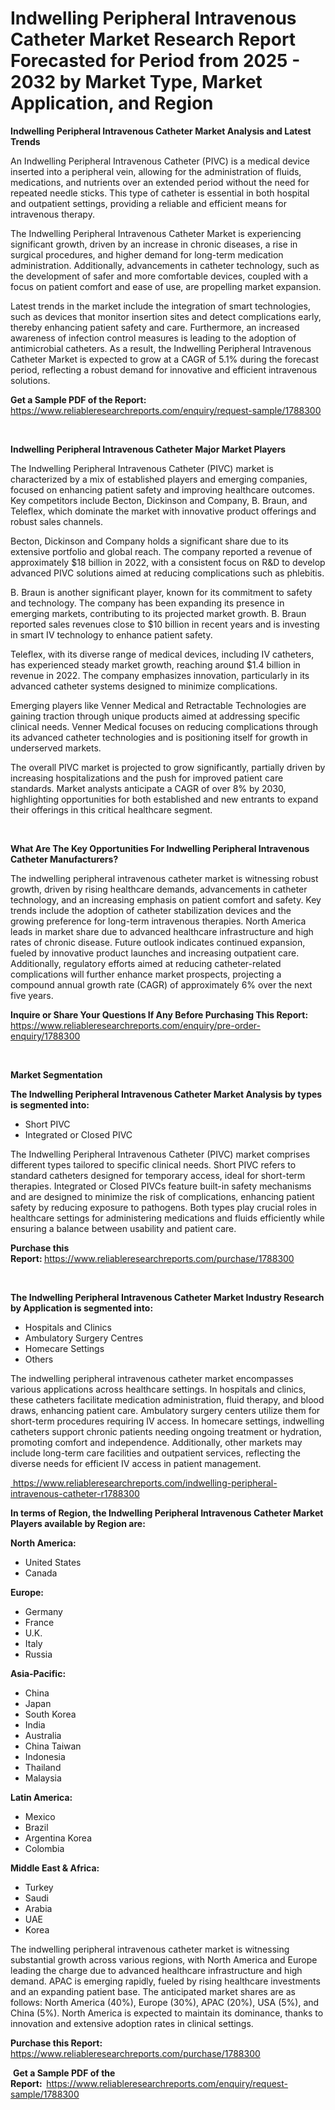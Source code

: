 <p><h1>Indwelling Peripheral Intravenous Catheter Market Research Report Forecasted for Period from 2025 -  2032 by Market Type, Market Application, and Region</h1></p><p><strong>Indwelling Peripheral Intravenous Catheter Market Analysis and Latest Trends</strong></p>
<p><p>An Indwelling Peripheral Intravenous Catheter (PIVC) is a medical device inserted into a peripheral vein, allowing for the administration of fluids, medications, and nutrients over an extended period without the need for repeated needle sticks. This type of catheter is essential in both hospital and outpatient settings, providing a reliable and efficient means for intravenous therapy.</p><p>The Indwelling Peripheral Intravenous Catheter Market is experiencing significant growth, driven by an increase in chronic diseases, a rise in surgical procedures, and higher demand for long-term medication administration. Additionally, advancements in catheter technology, such as the development of safer and more comfortable devices, coupled with a focus on patient comfort and ease of use, are propelling market expansion.</p><p>Latest trends in the market include the integration of smart technologies, such as devices that monitor insertion sites and detect complications early, thereby enhancing patient safety and care. Furthermore, an increased awareness of infection control measures is leading to the adoption of antimicrobial catheters. As a result, the Indwelling Peripheral Intravenous Catheter Market is expected to grow at a CAGR of 5.1% during the forecast period, reflecting a robust demand for innovative and efficient intravenous solutions.</p></p>
<p><strong>Get a Sample PDF of the Report:&nbsp;</strong> <a href="https://www.reliableresearchreports.com/enquiry/request-sample/1788300?utm_campaign=2788&utm_medium=2&utm_source=Github&utm_content=ia&utm_term=14042025&utm_id=indwelling-peripheral-intravenous-catheter">https://www.reliableresearchreports.com/enquiry/request-sample/1788300</a></p>
<p>&nbsp;</p>
<p><strong>Indwelling Peripheral Intravenous Catheter Major Market Players</strong></p>
<p><p>The Indwelling Peripheral Intravenous Catheter (PIVC) market is characterized by a mix of established players and emerging companies, focused on enhancing patient safety and improving healthcare outcomes. Key competitors include Becton, Dickinson and Company, B. Braun, and Teleflex, which dominate the market with innovative product offerings and robust sales channels.</p><p>Becton, Dickinson and Company holds a significant share due to its extensive portfolio and global reach. The company reported a revenue of approximately $18 billion in 2022, with a consistent focus on R&D to develop advanced PIVC solutions aimed at reducing complications such as phlebitis.</p><p>B. Braun is another significant player, known for its commitment to safety and technology. The company has been expanding its presence in emerging markets, contributing to its projected market growth. B. Braun reported sales revenues close to $10 billion in recent years and is investing in smart IV technology to enhance patient safety.</p><p>Teleflex, with its diverse range of medical devices, including IV catheters, has experienced steady market growth, reaching around $1.4 billion in revenue in 2022. The company emphasizes innovation, particularly in its advanced catheter systems designed to minimize complications.</p><p>Emerging players like Venner Medical and Retractable Technologies are gaining traction through unique products aimed at addressing specific clinical needs. Venner Medical focuses on reducing complications through its advanced catheter technologies and is positioning itself for growth in underserved markets.</p><p>The overall PIVC market is projected to grow significantly, partially driven by increasing hospitalizations and the push for improved patient care standards. Market analysts anticipate a CAGR of over 8% by 2030, highlighting opportunities for both established and new entrants to expand their offerings in this critical healthcare segment.</p></p>
<p>&nbsp;</p>
<p><strong>What Are The Key Opportunities For Indwelling Peripheral Intravenous Catheter Manufacturers?</strong></p>
<p><p>The indwelling peripheral intravenous catheter market is witnessing robust growth, driven by rising healthcare demands, advancements in catheter technology, and an increasing emphasis on patient comfort and safety. Key trends include the adoption of catheter stabilization devices and the growing preference for long-term intravenous therapies. North America leads in market share due to advanced healthcare infrastructure and high rates of chronic disease. Future outlook indicates continued expansion, fueled by innovative product launches and increasing outpatient care. Additionally, regulatory efforts aimed at reducing catheter-related complications will further enhance market prospects, projecting a compound annual growth rate (CAGR) of approximately 6% over the next five years.</p></p>
<p><strong>Inquire or Share Your Questions If Any Before Purchasing This Report:</strong> <a href="https://www.reliableresearchreports.com/enquiry/pre-order-enquiry/1788300?utm_campaign=2788&utm_medium=2&utm_source=Github&utm_content=ia&utm_term=14042025&utm_id=indwelling-peripheral-intravenous-catheter">https://www.reliableresearchreports.com/enquiry/pre-order-enquiry/1788300</a></p>
<p>&nbsp;</p>
<p><strong>Market Segmentation</strong></p>
<p><strong>The Indwelling Peripheral Intravenous Catheter Market Analysis by types is segmented into:</strong></p>
<p><ul><li>Short PIVC</li><li>Integrated or Closed PIVC</li></ul></p>
<p><p>The Indwelling Peripheral Intravenous Catheter (PIVC) market comprises different types tailored to specific clinical needs. Short PIVC refers to standard catheters designed for temporary access, ideal for short-term therapies. Integrated or Closed PIVCs feature built-in safety mechanisms and are designed to minimize the risk of complications, enhancing patient safety by reducing exposure to pathogens. Both types play crucial roles in healthcare settings for administering medications and fluids efficiently while ensuring a balance between usability and patient care.</p></p>
<p><strong>Purchase this Report:&nbsp;</strong><a href="https://www.reliableresearchreports.com/purchase/1788300?utm_campaign=2788&utm_medium=2&utm_source=Github&utm_content=ia&utm_term=14042025&utm_id=indwelling-peripheral-intravenous-catheter">https://www.reliableresearchreports.com/purchase/1788300</a></p>
<p>&nbsp;</p>
<p><strong>The Indwelling Peripheral Intravenous Catheter Market Industry Research by Application is segmented into:</strong></p>
<p><ul><li>Hospitals and Clinics</li><li>Ambulatory Surgery Centres</li><li>Homecare Settings</li><li>Others</li></ul></p>
<p><p>The indwelling peripheral intravenous catheter market encompasses various applications across healthcare settings. In hospitals and clinics, these catheters facilitate medication administration, fluid therapy, and blood draws, enhancing patient care. Ambulatory surgery centers utilize them for short-term procedures requiring IV access. In homecare settings, indwelling catheters support chronic patients needing ongoing treatment or hydration, promoting comfort and independence. Additionally, other markets may include long-term care facilities and outpatient services, reflecting the diverse needs for efficient IV access in patient management.</p></p>
<p><a href="https://www.reliableresearchreports.com/indwelling-peripheral-intravenous-catheter-r1788300?utm_campaign=2788&utm_medium=2&utm_source=Github&utm_content=ia&utm_term=14042025&utm_id=indwelling-peripheral-intravenous-catheter">&nbsp;https://www.reliableresearchreports.com/indwelling-peripheral-intravenous-catheter-r1788300</a></p>
<p><strong>In terms of Region, the Indwelling Peripheral Intravenous Catheter Market Players available by Region are:</strong></p>
<p>
    <p> <strong> North America: </strong>
        <ul>
            <li>United States</li>
            <li>Canada</li>
        </ul>
        </p> 
    <p> <strong> Europe: </strong>
        <ul>
            <li>Germany</li>
            <li>France</li>
            <li>U.K.</li>
            <li>Italy</li>
            <li>Russia</li>
        </ul>
        </p> 
    <p> <strong> Asia-Pacific: </strong>
        <ul>
            <li>China</li>
            <li>Japan</li>
            <li>South Korea</li>
            <li>India</li>
            <li>Australia</li>
            <li>China Taiwan</li>
            <li>Indonesia</li>
            <li>Thailand</li>
            <li>Malaysia</li>
        </ul>
        </p> 
    <p> <strong> Latin America: </strong>
        <ul>
            <li>Mexico</li>
            <li>Brazil</li>
            <li>Argentina Korea</li>
            <li>Colombia</li>
        </ul>
        </p> 
    <p> <strong> Middle East & Africa: </strong>
        <ul>
            <li>Turkey</li>
            <li>Saudi</li>
            <li>Arabia</li>
            <li>UAE</li>
            <li>Korea</li>
        </ul>
    </p>
    </p>
<p><p>The indwelling peripheral intravenous catheter market is witnessing substantial growth across various regions, with North America and Europe leading the charge due to advanced healthcare infrastructure and high demand. APAC is emerging rapidly, fueled by rising healthcare investments and an expanding patient base. The anticipated market shares are as follows: North America (40%), Europe (30%), APAC (20%), USA (5%), and China (5%). North America is expected to maintain its dominance, thanks to innovation and extensive adoption rates in clinical settings.</p></p>
<p><strong>Purchase this Report: </strong><a href="https://www.reliableresearchreports.com/purchase/1788300?utm_campaign=2788&utm_medium=2&utm_source=Github&utm_content=ia&utm_term=14042025&utm_id=indwelling-peripheral-intravenous-catheter">https://www.reliableresearchreports.com/purchase/1788300</a></p>
<p>&nbsp;<strong>Get a Sample PDF of the Report:&nbsp;&nbsp;</strong><a href="https://www.reliableresearchreports.com/enquiry/request-sample/1788300?utm_campaign=2788&utm_medium=2&utm_source=Github&utm_content=ia&utm_term=14042025&utm_id=indwelling-peripheral-intravenous-catheter">https://www.reliableresearchreports.com/enquiry/request-sample/1788300</a></p>
<p><strong></strong></p>
<p><p></p><p></p><p></p></p>